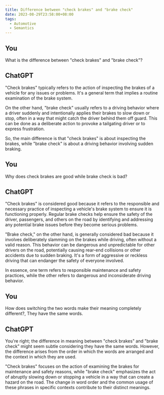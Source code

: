 ```yaml
---
title: Difference between "check brakes" and "brake check"
date: 2023-08-29T23:58:00+08:00
tags:
  - Automotive
  - Semantics
---
```

## You
What is the difference between "check brakes" and "brake check"?

## ChatGPT
"Check brakes" typically refers to the action of inspecting the brakes of a vehicle for any issues or problems. It's a general term that implies a routine examination of the brake system.

On the other hand, "brake check" usually refers to a driving behavior where a driver suddenly and intentionally applies their brakes to slow down or stop, often in a way that might catch the driver behind them off guard. This can be done as a deliberate action to provoke a tailgating driver or to express frustration.

So, the main difference is that "check brakes" is about inspecting the brakes, while "brake check" is about a driving behavior involving sudden braking.

## You
Why does check brakes are good while brake check is bad?

## ChatGPT
"Check brakes" is considered good because it refers to the responsible and necessary practice of inspecting a vehicle's brake system to ensure it is functioning properly. Regular brake checks help ensure the safety of the driver, passengers, and others on the road by identifying and addressing any potential brake issues before they become serious problems.

"Brake check," on the other hand, is generally considered bad because it involves deliberately slamming on the brakes while driving, often without a valid reason. This behavior can be dangerous and unpredictable for other drivers on the road, potentially causing rear-end collisions or other accidents due to sudden braking. It's a form of aggressive or reckless driving that can endanger the safety of everyone involved.

In essence, one term refers to responsible maintenance and safety practices, while the other refers to dangerous and inconsiderate driving behavior.

## You
How does switching the two words make their meaning completely different?, They have the same words.

## ChatGPT
You're right; the difference in meaning between "check brakes" and "brake check" might seem subtle considering they have the same words. However, the difference arises from the order in which the words are arranged and the context in which they are used.

"Check brakes" focuses on the action of examining the brakes for maintenance and safety reasons, while "brake check" emphasizes the act of abruptly slowing down or stopping a vehicle in a way that can create a hazard on the road. The change in word order and the common usage of these phrases in specific contexts contribute to their distinct meanings.